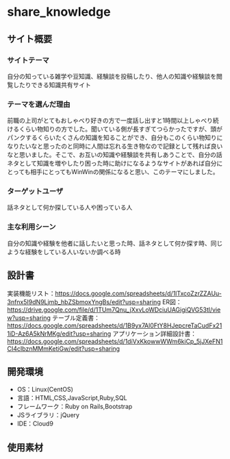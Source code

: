 # share_knowledge

## サイト概要
### サイトテーマ
自分の知っている雑学や豆知識、経験談を投稿したり、他人の知識や経験談を閲覧したりできる知識共有サイト

### テーマを選んだ理由
前職の上司がとてもおしゃべり好きの方で一度話し出すと1時間以上しゃべり続けるくらい物知りの方でした。聞いている側が長すぎてつらかったですが、頭がパンクするくらいたくさんの知識を知ることができ、自分もこのくらい物知りになりたいなと思ったのと同時に人間は忘れる生き物なので記録として残れば良いなと思いました。そこで、お互いの知識や経験談を共有しあうことで、自分の話ネタとして知識を増やしたり困った時に助けになるようなサイトがあれば自分にとっても相手にとってもWinWinの関係になると思い、このテーマにしました。

### ターゲットユーザ
話ネタとして何か探している人や困っている人

### 主な利用シーン
自分の知識や経験を他者に話したいと思った時、話ネタとして何か探す時、同じような経験をしている人いないか調べる時

## 設計書
実装機能リスト：https://docs.google.com/spreadsheets/d/1lTxcoZzrZZAUu-3nfnx5I9dN9Ljmb_hbZSbmoxYngBs/edit?usp=sharing
ER図：https://drive.google.com/file/d/1TUm7Qnu_jXxvLoWDciuUAGigiQVG53tl/view?usp=sharing
テーブル定義書：https://docs.google.com/spreadsheets/d/1B9yx7Al0FtY8HJepcreTaCudFx211iD-Az6A5kNrMKg/edit?usp=sharing
アプリケーション詳細設計書：https://docs.google.com/spreadsheets/d/1diVxKkowwWWm6kiCp_5jJXeFN1CI4cIbznMMmKetiGw/edit?usp=sharing


## 開発環境
- OS：Linux(CentOS)
- 言語：HTML,CSS,JavaScript,Ruby,SQL
- フレームワーク：Ruby on Rails,Bootstrap
- JSライブラリ：jQuery
- IDE：Cloud9

## 使用素材
